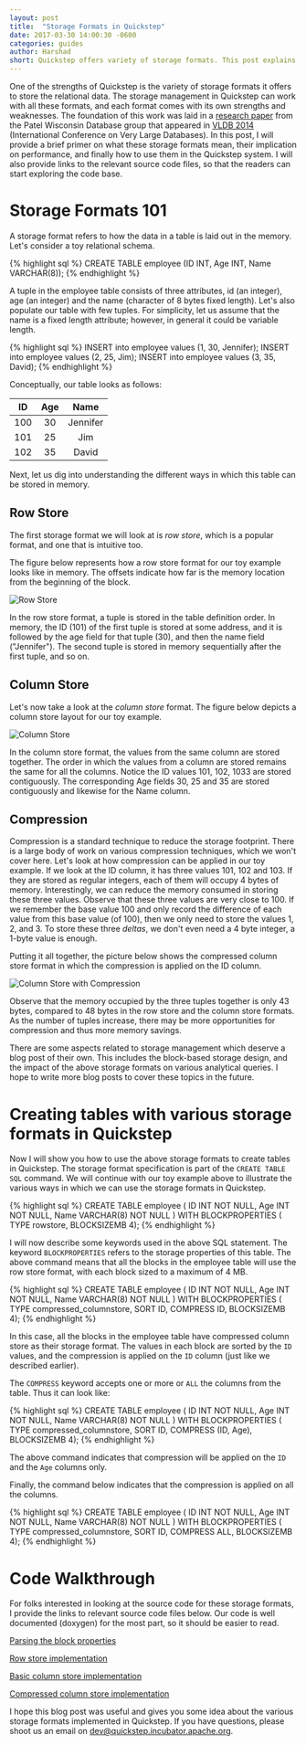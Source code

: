 ```yaml
---
layout: post
title:  "Storage Formats in Quickstep"
date: 2017-03-30 14:00:30 -0600
categories: guides
author: Harshad
short: Quickstep offers variety of storage formats. This post explains what these formats are and how to use them.
---
```

One of the strengths of Quickstep is the variety of storage formats it offers to store the relational data. The storage management in Quickstep can work with all these formats, and each format comes with its own strengths and weaknesses. The foundation of this work was laid in a [research paper](http://www.vldb.org/pvldb/vol6/p1474-chasseur.pdf) from the Patel Wisconsin Database group that appeared in [VLDB 2014](http://vldb.org/) (International Conference on Very Large Databases). In this post, I will provide a brief primer on what these storage formats mean, their implication on performance, and finally how to use them in the Quickstep system. I will also provide links to the relevant source code files, so that the readers can start exploring the code base. 

<h1>Storage Formats 101</h1>
A storage format refers to how the data in a table is laid out in the memory. Let's consider a toy relational schema.

{% highlight sql %}
CREATE TABLE employee (ID INT, Age INT, Name VARCHAR(8));
{% endhighlight %}

A tuple in the employee table consists of three attributes, id (an integer), age (an integer) and the name (character of 8 bytes fixed length). Let's also populate our table with few tuples. For simplicity, let us assume that the name is a fixed length attribute; however, in general it could be variable length. 

{% highlight sql %}
INSERT into employee values (1, 30, Jennifer);
INSERT into employee values (2, 25, Jim);
INSERT into employee values (3, 35, David);
{% endhighlight %}

Conceptually, our table looks as follows:

| ID 	| Age 	|   Name   	|
|:--:	|:---:	|:--------:	|
|  100 	|  30 	| Jennifer 	|
|  101 	|  25 	|    Jim   	|
|  102 	|  35 	|   David  	|

Next, let us dig into understanding the different ways in which this table can be stored in memory. 

<h2>Row Store</h2>

The first storage format we will look at is *row store*, which is a popular format, and one that is intuitive too.

The figure below represents how a row store format for our toy example looks like in memory. The offsets indicate how far is the memory location from the beginning of the block. 

![Row Store](../assets/storage-formats-row-store.jpg)

In the row store format, a tuple is stored in the table definition order. In memory, the ID (101) of the first tuple is stored at some address, and it is followed by the age field for that tuple (30), and then the name field ("Jennifer"). The second tuple is stored in memory sequentially after the first tuple, and so on.

<h2>Column Store</h2>

Let's now take a look at the *column store* format. The figure below depicts a column store layout for our toy example. 

![Column Store](../assets/storage-formats-column-store.jpg)

In the column store format, the values from the same column are stored together. The order in which the values from a column are stored remains the same for all the columns. Notice the ID values 101, 102, 1033 are stored contiguously. The corresponding Age fields 30, 25 and 35 are stored contiguously and likewise for the Name column.

<h2>Compression</h2>

Compression is a standard technique to reduce the storage footprint. There is a large body of work on various compression techniques, which we won't cover here. Let's look at how compression can be applied in our toy example. If we look at the ID column, it has three values 101, 102 and 103. If they are stored as regular integers, each of them will occupy 4 bytes of memory. Interestingly, we can reduce the memory consumed in storing these three values. Observe that these three values are very close to 100. If we remember the base value 100 and only record the difference of each value from this base value (of 100), then we only need to store the values 1, 2, and 3. To store these three *deltas*, we don't even need a 4 byte integer, a 1-byte value is enough.

Putting it all together, the picture below shows the compressed column store format in which the compression is applied on the ID column. 

![Column Store with Compression](../assets/storage-formats-compressed-column-store.jpg)

Observe that the memory occupied by the three tuples together is only 43 bytes, compared to 48 bytes in the row store and the column store formats. As the number of tuples increase, there may be more opportunities for compression and thus more memory savings.

There are some aspects related to storage management which deserve a blog post of their own. This includes the block-based storage design, and the impact of the above storage formats on various analytical queries. I hope to write more blog posts to cover these topics in the future.

<h1>Creating tables with various storage formats in Quickstep</h1>

Now I will show you how to use the above storage formats to create tables in Quickstep. The storage format specification is part of the `CREATE TABLE SQL` command. We will continue with our toy example above to illustrate the various ways in which we can use the storage formats in Quickstep. 

{% highlight sql %}
CREATE TABLE employee (
ID INT NOT NULL, 
Age INT NOT NULL, 
Name VARCHAR(8) NOT NULL
) WITH BLOCKPROPERTIES (
  TYPE rowstore,
  BLOCKSIZEMB 4);
{% endhighlight %}

I will now describe some keywords used in the above SQL statement. The keyword `BLOCKPROPERTIES` refers to the storage properties of this table. The above command means that all the blocks in the employee table will use the row store format, with each block sized to a maximum of 4 MB.

{% highlight sql %}
CREATE TABLE employee (
ID INT NOT NULL, 
Age INT NOT NULL, 
Name VARCHAR(8) NOT NULL
) WITH BLOCKPROPERTIES (
  TYPE compressed_columnstore,
  SORT ID,
  COMPRESS ID,
  BLOCKSIZEMB 4);
{% endhighlight %}

In this case, all the blocks in the employee table have compressed column store as their storage format. The values in each block are sorted by the `ID` values, and the compression is applied on the `ID` column (just like we described earlier).

The `COMPRESS` keyword accepts one or more or `ALL` the columns from the table. Thus it can look like:

{% highlight sql %}
CREATE TABLE employee (
ID INT NOT NULL, 
Age INT NOT NULL, 
Name VARCHAR(8) NOT NULL
) WITH BLOCKPROPERTIES (
  TYPE compressed_columnstore,
  SORT ID,
  COMPRESS (ID, Age),
  BLOCKSIZEMB 4);
{% endhighlight %}

The above command indicates that compression will be applied on the `ID` and the `Age` columns only.

Finally, the command below indicates that the compression is applied on all the columns.

{% highlight sql %}
CREATE TABLE employee (
ID INT NOT NULL, 
Age INT NOT NULL, 
Name VARCHAR(8) NOT NULL
) WITH BLOCKPROPERTIES (
  TYPE compressed_columnstore,
  SORT ID,
  COMPRESS ALL,
  BLOCKSIZEMB 4);
{% endhighlight %}

<h1>Code Walkthrough</h1>

For folks interested in looking at the source code for these storage formats, I  provide the links to relevant source code files below. Our code is well documented (doxygen) for the most part, so it should be easier to read.

[Parsing the block properties](https://github.com/apache/incubator-quickstep/blob/master/parser/ParseBlockProperties.hpp)

[Row store implementation](https://github.com/apache/incubator-quickstep/blob/master/storage/SplitRowStoreTupleStorageSubBlock.hpp)

[Basic column store implementation](https://github.com/apache/incubator-quickstep/blob/master/storage/BasicColumnStoreTupleStorageSubBlock.hpp)

[Compressed column store implementation](https://github.com/apache/incubator-quickstep/blob/master/storage/CompressedColumnStoreTupleStorageSubBlock.hpp)

I hope this blog post was useful and gives you some idea about the various storage formats implemented in Quickstep. If you have questions, please shoot us an email on dev@quickstep.incubator.apache.org.
